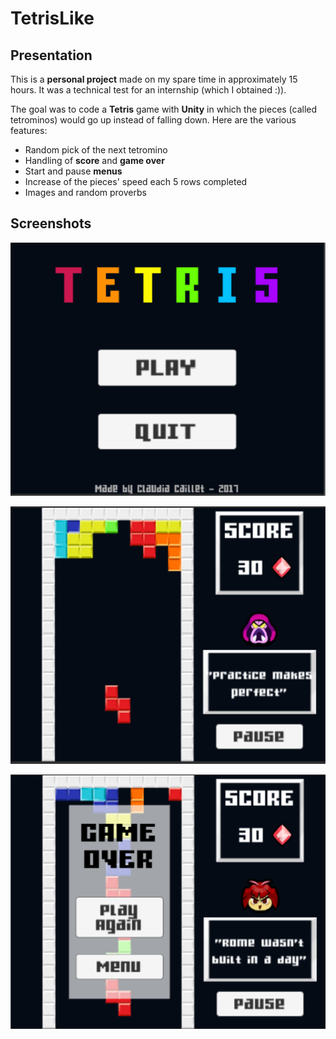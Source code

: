 # TetrisLike

## Presentation

This is a **personal project** made on my spare time in approximately 15 hours. It was a technical test for an internship (which I obtained :)).

The goal was to code a **Tetris** game with **Unity** in which the pieces (called tetrominos) would go up instead of falling down.
Here are the various features:
  - Random pick of the next tetromino
  - Handling of **score** and **game over**
  - Start and pause **menus**
  - Increase of the pieces' speed each 5 rows completed
  - Images and random proverbs

## Screenshots

![Screenshot of the menu](img/TetrisLikeMenu.PNG)

![Screenshot ingame](img/TetrisLike.PNG)

![Screenshot of Game Over](img/TetrisLikeGameOver.PNG)
